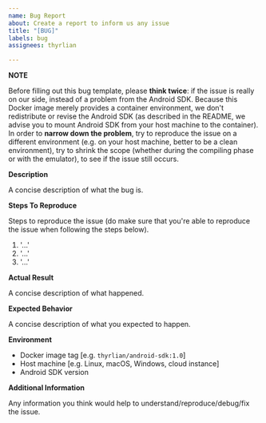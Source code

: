 ```yaml
---
name: Bug Report
about: Create a report to inform us any issue
title: "[BUG]"
labels: bug
assignees: thyrlian

---
```


**NOTE**

Before filling out this bug template, please **think twice**: if the issue is really on our side, instead of a problem from the Android SDK.  Because this Docker image merely provides a container environment, we don't redistribute or revise the Android SDK (as described in the README, we advise you to mount Android SDK from your host machine to the container).  In order to **narrow down the problem**, try to reproduce the issue on a different environment (e.g. on your host machine, better to be a clean environment), try to shrink the scope (whether during the compiling phase or with the emulator), to see if the issue still occurs.

**Description**

A concise description of what the bug is.

**Steps To Reproduce**

Steps to reproduce the issue (do make sure that you're able to reproduce the issue when following the steps below).

1. '...'
2. '...'
3. '...'

**Actual Result**

A concise description of what happened.

**Expected Behavior**

A concise description of what you expected to happen.

**Environment**

 - Docker image tag [e.g. `thyrlian/android-sdk:1.0`]
 - Host machine [e.g. Linux, macOS, Windows, cloud instance]
 - Android SDK version

**Additional Information**

Any information you think would help to understand/reproduce/debug/fix the issue.
